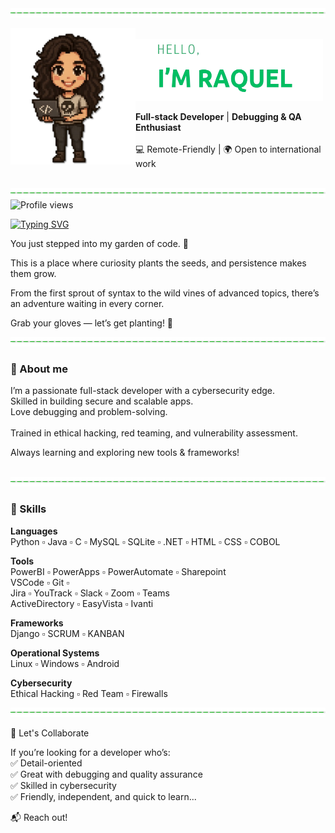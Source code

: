 
<img src="https://github.com/RmGarden/RmGarden/blob/main/Assets/line.png" alt="line" width="800" height="15"/>
<p float="center">
 <img src="https://github.com/RmGarden/RmGarden/blob/main/Assets/rm_agit1.png" alt="RmAvatar" width="200" align="left"/>
 <br><img src="https://github.com/RmGarden/RmGarden/blob/main/Assets/RM.png" alt="line" width="300" height="99" align="center"/>
 <br><br>
 <b>Full-stack Developer</b> | <b>Debugging & QA Enthusiast</b><br><br>
  💻 Remote-Friendly | 🌍 Open to international work<br><br>
</p>
<img src="https://github.com/RmGarden/RmGarden/blob/main/Assets/line.png" alt="line" width="800" height="15"/>
 <img src="https://komarev.com/ghpvc/?username=RmGarden&label=VIEWS&color=brightgreen&style=plastic" alt="Profile views" align="left"/><br>
<p align="left">
 <br><a href="https://git.io/typing-svg" align="center"><img src="https://readme-typing-svg.herokuapp.com?font=Tahoma&size=24&pause=500&color=52E324&width=900&lines=Welcome+to+my+garden!+%F0%9F%8C%B1;Feel+free+to+wander+and+explore.;Pick+the+knowledge+that+catches+your+eye+%F0%9F%8C%BB" alt="Typing SVG" /></a>
 <br>
</p>
<p>
 You just stepped into my garden of code. 🌱
 
 This is a place where curiosity plants the seeds, and persistence makes them grow.
 
 From the first sprout of syntax to the wild vines of advanced topics, there’s an adventure waiting in every corner.
 
 Grab your gloves — let’s get planting! 🌼
 </p>
</p>

 <img src="https://github.com/RmGarden/RmGarden/blob/main/Assets/line.png" alt="line" width="800" height="15"/>
 <h3>🌿 About me</h3>
 <p>
 I’m a passionate full-stack developer with a cybersecurity edge.  <br>
 Skilled in building secure and scalable apps. <br> 
 Love debugging and problem-solving. <br><br> 
 Trained in ethical hacking, red teaming, and vulnerability assessment. <br>
  
 Always learning and exploring new tools & frameworks!<br>
 </p><br>
<img src="https://github.com/RmGarden/RmGarden/blob/main/Assets/line.png" alt="line" width="800" height="15"/>

<h3>🌱 Skills</h3>
<p>
<b>Languages</b> <br>
 Python ▫ Java ▫ C ▫ MySQL ▫ SQLite ▫ .NET ▫ HTML ▫ CSS ▫ COBOL<br>
 
<b>Tools</b><br>
PowerBI ▫ PowerApps ▫ PowerAutomate ▫ Sharepoint <br>
VSCode ▫ Git ▫ <br>
Jira ▫ YouTrack ▫ Slack ▫ Zoom ▫ Teams <br>
ActiveDirectory ▫ EasyVista ▫ Ivanti <br>

<b>Frameworks</b> <br>
Django ▫ SCRUM ▫ KANBAN <br>

<b>Operational Systems</b>  <br>
Linux ▫ Windows ▫ Android <br>

<b>Cybersecurity</b>  <br>
Ethical Hacking ▫ Red Team ▫ Firewalls  <br>
</p>
<img src="https://github.com/RmGarden/RmGarden/blob/main/Assets/line.png" alt="line" width="800" height="15"/>

🤝 Let's Collaborate<br>

If you’re looking for a developer who’s:<br>
✅ Detail-oriented<br>
✅ Great with debugging and quality assurance<br>
✅ Skilled in cybersecurity<br>
✅ Friendly, independent, and quick to learn...<br>

📬 Reach out! <br>
 </p>
</div>
